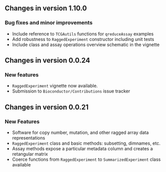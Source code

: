 ## Changes in version 1.10.0

### Bug fixes and minor improvements

* Include reference to `TCGAutils` functions for `qreduceAssay` examples
* Add robustness to `RaggedExperiment` constructor including unit tests
* Include class and assay operations overview schematic in the vignette

## Changes in version 0.0.24

### New features

* `RaggedExperiment` vignette now available.
* Submission to `Bioconductor/Contributions` issue tracker

## Changes in version 0.0.21

### New Features

* Software for copy number, mutation, and other ragged array data representations
* `RaggedExperiment` class and basic methods: subsetting, dimnames, etc.
* Assay methods expose a particular metadata column and creates a retangular matrix
* Coerce functions from `RaggedExperiment` to `SummarizedExperiment` class available

